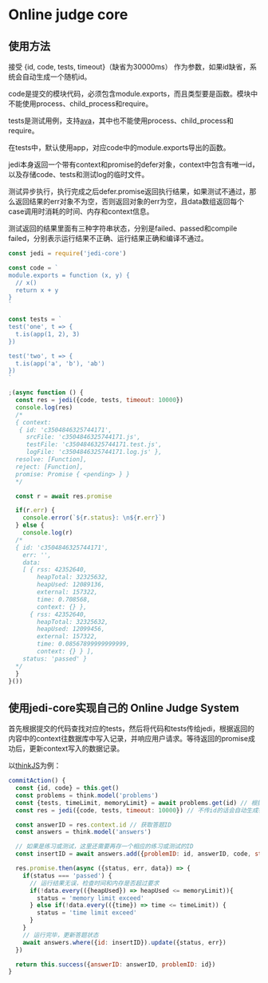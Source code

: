 # Online judge core

## 使用方法

接受 {id, code, tests, timeout}（缺省为30000ms） 作为参数，如果id缺省，系统会自动生成一个随机id。

code是提交的模块代码，必须包含module.exports，而且类型要是函数。模块中不能使用process、child_process和require。

tests是测试用例，支持[ava](https://github.com/avajs/ava)，其中也不能使用process、child_process和require。

在tests中，默认使用app，对应code中的module.exports导出的函数。

jedi本身返回一个带有context和promise的defer对象，context中包含有唯一id，以及存储code、tests和测试log的临时文件。

测试异步执行，执行完成之后defer.promise返回执行结果，如果测试不通过，那么返回结果的err对象不为空，否则返回对象的err为空，且data数组返回每个case调用时消耗的时间、内存和context信息。

测试返回的结果里面有三种字符串状态，分别是failed、passed和compile failed，分别表示运行结果不正确、运行结果正确和编译不通过。

```js
const jedi = require('jedi-core')

const code = `
module.exports = function (x, y) {
  // x()
  return x + y
}
`

const tests = `
test('one', t => {
  t.is(app(1, 2), 3)
})

test('two', t => {
  t.is(app('a', 'b'), 'ab')
})
`

;(async function () {
  const res = jedi({code, tests, timeout: 10000})
  console.log(res)
  /*
  { context:
   { id: 'c3504846325744171',
     srcFile: 'c3504846325744171.js',
     testFile: 'c3504846325744171.test.js',
     logFile: 'c3504846325744171.log.js' },
  resolve: [Function],
  reject: [Function],
  promise: Promise { <pending> } }
  */

  const r = await res.promise

  if(r.err) {
    console.error(`${r.status}: \n${r.err}`)
  } else {
    console.log(r)
  /*
  { id: 'c3504846325744171',
    err: '',
    data:
    [ { rss: 42352640,
        heapTotal: 32325632,
        heapUsed: 12089136,
        external: 157322,
        time: 0.708568,
        context: {} },
      { rss: 42352640,
        heapTotal: 32325632,
        heapUsed: 12099456,
        external: 157322,
        time: 0.08567899999999999,
        context: {} } ],
    status: 'passed' }
  */
  }
}())
```

## 使用jedi-core实现自己的 Online Judge System

首先根据提交的代码查找对应的tests，然后将代码和tests传给jedi，根据返回的内容中的context往数据库中写入记录，并响应用户请求。等待返回的promise成功后，更新context写入的数据记录。

以[thinkJS](https://thinkjs.org/)为例：

```js
commitAction() {
  const {id, code} = this.get()
  const problems = think.model('problems')
  const {tests, timeLimit, memoryLimit} = await problems.get(id) // 根据id获取对应问题的 tests
  const res = jedi({code, tests, timeout: 10000}) // 不传id的话会自动生成答题ID，

  const answerID = res.context.id // 获取答题ID
  const answers = think.model('answers')

  // 如果是练习或测试，这里还需要再存一个相应的练习或测试的ID
  const insertID = await answers.add({problemID: id, answerID, code, status: 'pending', err: ''})

  res.promise.then(async ({status, err, data}) => {
    if(status === 'passed') {
      // 运行结果无误，检查时间和内存是否超过要求
      if(!data.every(({heapUsed}) => heapUsed <= memoryLimit)){
        status = 'memory limit exceed'
      } else if(!data.every(({time}) => time <= timeLimit)) {
        status = 'time limit exceed'
      }
    }
    // 运行完毕，更新答题状态
    await answers.where({id: insertID}).update({status, err})
  })

  return this.success({answerID: answerID, problemID: id})
}
```
